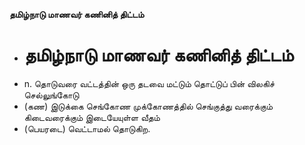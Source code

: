 **தமிழ்நாடு மாணவர் கணினித் திட்டம்**
- # தமிழ்நாடு மாணவர் கணினித் திட்டம்
- n. தொடுவரை வட்டத்தின் ஒரு தடவை மட்டும் தொட்டுப் பின் விலகிச் செல்லுங்கோடு
- (கண) இடுக்கை செங்கோண முக்கோணத்தில் செங்குத்து வரைக்கும் கிடைவரைக்கும் இடையேயுள்ள வீதம்
- (பெயரடை) வெட்டாமல் தொடுகிற.


